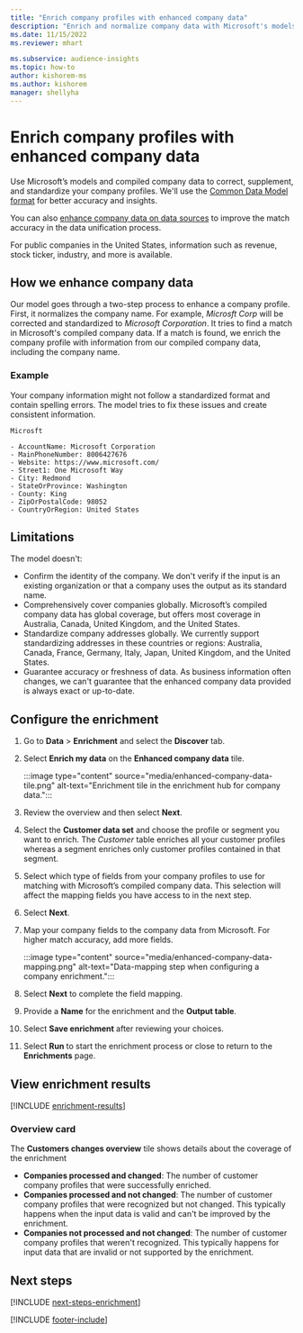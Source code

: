 ```yaml
---
title: "Enrich company profiles with enhanced company data"
description: "Enrich and normalize company data with Microsoft's models."
ms.date: 11/15/2022
ms.reviewer: mhart

ms.subservice: audience-insights
ms.topic: how-to
author: kishorem-ms
ms.author: kishorem
manager: shellyha
---
```


# Enrich company profiles with enhanced company data

Use Microsoft’s models and compiled company data to correct, supplement, and standardize your company profiles. We'll use the [Common Data Model format](/common-data-model/schema/core/applicationcommon/account) for better accuracy and insights.

You can also [enhance company data on data sources](data-sources-enrichment.md) to improve the match accuracy in the data unification process.

For public companies in the United States, information such as revenue, stock ticker, industry, and more is available.  

## How we enhance company data

Our model goes through a two-step process to enhance a company profile. First, it normalizes the company name. For example, *Microsft Corp* will be corrected and standardized to *Microsoft Corporation*. It tries to find a match in Microsoft's compiled company data. If a match is found, we enrich the company profile with information from our compiled company data, including the company name.

### Example

Your company information might not follow a standardized format and contain spelling errors. The model tries to fix these issues and create consistent information.

```Input
Microsft
```

```Output
- AccountName: Microsoft Corporation
- MainPhoneNumber: 8006427676
- Website: https://www.microsoft.com/
- Street1: One Microsoft Way
- City: Redmond
- StateOrProvince: Washington
- County: King
- ZipOrPostalCode: 98052
- CountryOrRegion: United States
```

## Limitations

The model doesn't:

- Confirm the identity of the company. We don't verify if the input is an existing organization or that a company uses the output as its standard name.
- Comprehensively cover companies globally. Microsoft’s compiled company data has global coverage, but offers most coverage in Australia, Canada, United Kingdom, and the United States.
- Standardize company addresses globally. We currently support standardizing addresses in these countries or regions: Australia, Canada, France, Germany, Italy, Japan, United Kingdom, and the United States.
- Guarantee accuracy or freshness of data. As business information often changes, we can't guarantee that the enhanced company data provided is always exact or up-to-date.

## Configure the enrichment

1. Go to **Data** > **Enrichment** and select the **Discover** tab.

1. Select **Enrich my data** on the **Enhanced company data** tile.

   :::image type="content" source="media/enhanced-company-data-tile.png" alt-text="Enrichment tile in the enrichment hub for company data.":::

1. Review the overview and then select **Next**.

1. Select the **Customer data set** and choose the profile or segment you want to enrich. The *Customer* table enriches all your customer profiles whereas a segment enriches only customer profiles contained in that segment.

1. Select which type of fields from your company profiles to use for matching with Microsoft’s compiled company data. This selection will affect the mapping fields you have access to in the next step.

1. Select **Next**.

1. Map your company fields to the company data from Microsoft. For higher match accuracy, add more fields.

    :::image type="content" source="media/enhanced-company-data-mapping.png" alt-text="Data-mapping step when configuring a company enrichment.":::

1. Select **Next** to complete the field mapping.

1. Provide a **Name** for the enrichment and the **Output table**.

1. Select **Save enrichment** after reviewing your choices.

1. Select **Run** to start the enrichment process or close to return to the **Enrichments** page.

## View enrichment results

[!INCLUDE [enrichment-results](includes/enrichment-results.md)]

### Overview card

The **Customers changes overview** tile shows details about the coverage of the enrichment

- **Companies processed and changed**: The number of customer company profiles that were successfully enriched.
- **Companies processed and not changed**: The number of customer company profiles that were recognized but not changed. This typically happens when the input data is valid and can't be improved by the enrichment.
- **Companies not processed and not changed**: The number of customer company profiles that weren't recognized. This typically happens for input data that are invalid or not supported by the enrichment.

## Next steps

[!INCLUDE [next-steps-enrichment](includes/next-steps-enrichment.md)]

[!INCLUDE [footer-include](includes/footer-banner.md)]

